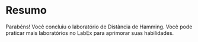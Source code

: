 # Resumo

Parabéns! Você concluiu o laboratório de Distância de Hamming. Você pode praticar mais laboratórios no LabEx para aprimorar suas habilidades.
